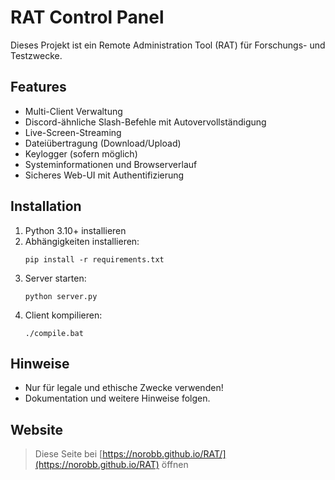 # RAT Control Panel

Dieses Projekt ist ein Remote Administration Tool (RAT) für Forschungs- und Testzwecke.

## Features

- Multi-Client Verwaltung
- Discord-ähnliche Slash-Befehle mit Autovervollständigung
- Live-Screen-Streaming
- Dateiübertragung (Download/Upload)
- Keylogger (sofern möglich)
- Systeminformationen und Browserverlauf
- Sicheres Web-UI mit Authentifizierung

## Installation

1. Python 3.10+ installieren
2. Abhängigkeiten installieren:
   ```
   pip install -r requirements.txt
   ```
3. Server starten:
   ```
   python server.py
   ```
4. Client kompilieren:
   ```
   ./compile.bat
   ```

## Hinweise

- Nur für legale und ethische Zwecke verwenden!
- Dokumentation und weitere Hinweise folgen.

## Website
> Diese Seite bei [https://norobb.github.io/RAT/](https://norobb.github.io/RAT) öffnen
